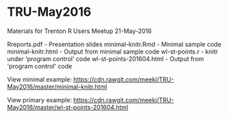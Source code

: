 # TRU-May2016
Materials for Trenton R Users Meetup 21-May-2016

Rreports.pdf             - Presentation slides
minimal-knitr.Rmd        - Minimal sample code	
minimal-knitr.html       - Output from minimal sample code
wl-st-points.r           - knitr under 'program control' code
wl-st-points-201604.html - Output from 'program control' code

View minimal example: https://cdn.rawgit.com/meekj/TRU-May2016/master/minimal-knitr.html

View primary example: https://cdn.rawgit.com/meekj/TRU-May2016/master/wl-st-points-201604.html
